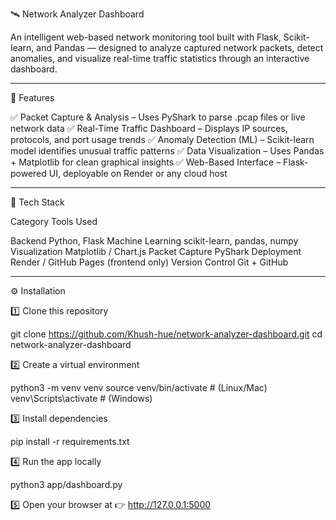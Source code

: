 🛰️ Network Analyzer Dashboard

An intelligent web-based network monitoring tool built with Flask, Scikit-learn, and Pandas — designed to analyze captured network packets, detect anomalies, and visualize real-time traffic statistics through an interactive dashboard.


---

🚀 Features

✅ Packet Capture & Analysis – Uses PyShark to parse .pcap files or live network data
✅ Real-Time Traffic Dashboard – Displays IP sources, protocols, and port usage trends
✅ Anomaly Detection (ML) – Scikit-learn model identifies unusual traffic patterns
✅ Data Visualization – Uses Pandas + Matplotlib for clean graphical insights
✅ Web-Based Interface – Flask-powered UI, deployable on Render or any cloud host


---

🧠 Tech Stack

Category	Tools Used

Backend	Python, Flask
Machine Learning	scikit-learn, pandas, numpy
Visualization	Matplotlib / Chart.js
Packet Capture	PyShark
Deployment	Render / GitHub Pages (frontend only)
Version Control	Git + GitHub



---

⚙️ Installation

1️⃣ Clone this repository

git clone https://github.com/Khush-hue/network-analyzer-dashboard.git
cd network-analyzer-dashboard

2️⃣ Create a virtual environment

python3 -m venv venv
source venv/bin/activate   # (Linux/Mac)
venv\Scripts\activate      # (Windows)

3️⃣ Install dependencies

pip install -r requirements.txt

4️⃣ Run the app locally

python3 app/dashboard.py

5️⃣ Open your browser at
👉 http://127.0.0.1:5000
